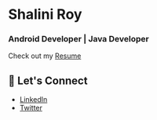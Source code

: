 # Shalini Roy
### Android Developer | Java Developer

Check out my [Resume](https://drive.google.com/file/d/1n5D-kicckPIH9cBAdh6J-zwVB3tWo9or/view?usp=sharing)

## 💬 Let's Connect
- [LinkedIn](https://www.linkedin.com/in/shalini-roy-784816249/)
- [Twitter](https://x.com/shal_r20)
